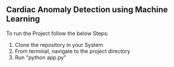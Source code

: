 Cardiac Anomaly Detection using Machine Learning
------------------------------------------------

To run the Project follow the below Steps:
1. Clone the repository in your System
2. From terminal, navigate to the project directory
3. Run "python app.py"
